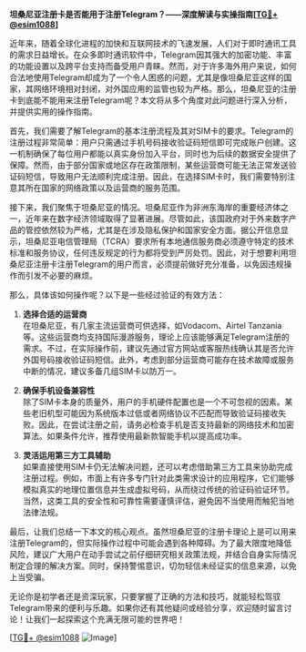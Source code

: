 **坦桑尼亚注册卡是否能用于注册Telegram？——深度解读与实操指南[[TG💪+ @esim1088](https://t.me/s/esim1088)]**

近年来，随着全球化进程的加快和互联网技术的飞速发展，人们对于即时通讯工具的需求日益增长。在众多即时通讯软件中，Telegram因其强大的加密功能、丰富的功能设置以及跨平台支持而备受用户青睐。然而，对于许多海外用户来说，如何合法地使用Telegram却成为了一个令人困惑的问题，尤其是像坦桑尼亚这样的国家，其网络环境相对封闭，对外国应用的监管也较为严格。那么，坦桑尼亚的注册卡到底能不能用来注册Telegram呢？本文将从多个角度对此问题进行深入分析，并提供实用的操作指南。

首先，我们需要了解Telegram的基本注册流程及其对SIM卡的要求。Telegram的注册过程非常简单：用户只需通过手机号码接收验证码短信即可完成账户创建。这一机制确保了每位用户都能以真实身份加入平台，同时也为后续的数据安全提供了保障。然而，由于部分国家或地区存在政策限制，某些运营商可能无法正常发送验证码短信，导致用户无法顺利完成注册。因此，在选择SIM卡时，我们需要特别注意其所在国家的网络政策以及运营商的服务范围。

接下来，我们聚焦于坦桑尼亚的情况。坦桑尼亚作为非洲东海岸的重要经济体之一，近年来在数字经济领域取得了显著进展。尽管如此，该国政府对于外来数字产品的管控依然较为严格，尤其是在涉及隐私保护和国家安全方面。据公开信息显示，坦桑尼亚电信管理局（TCRA）要求所有本地通信服务商必须遵守特定的技术标准和服务协议，任何违反规定的行为都将受到严厉处罚。因此，对于想要利用坦桑尼亚注册卡注册Telegram的用户而言，必须提前做好充分准备，以免因违规操作而引发不必要的麻烦。

那么，具体该如何操作呢？以下是一些经过验证的有效方法：

1. **选择合适的运营商**  
   在坦桑尼亚，有几家主流运营商可供选择，如Vodacom、Airtel Tanzania等。这些运营商均支持国际漫游服务，理论上应该能够满足Telegram注册的需求。不过，在实际操作前，建议先通过官方网站或客服热线确认其是否允许外国号码接收验证码短信。此外，考虑到部分运营商可能存在技术故障或服务中断的情况，建议多备几组SIM卡以防万一。

2. **确保手机设备兼容性**  
   除了SIM卡本身的质量外，用户的手机硬件配置也是一个不可忽视的因素。某些老旧机型可能因为系统版本过低或者网络协议不匹配而导致验证码接收失败。因此，在尝试注册之前，请务必检查手机是否支持最新的网络技术和加密算法。如果条件允许，推荐使用最新款智能手机以提高成功率。

3. **灵活运用第三方工具辅助**  
   如果直接使用SIM卡仍无法解决问题，还可以考虑借助第三方工具来协助完成注册过程。例如，市面上有许多专门针对此类需求设计的应用程序，它们能够模拟真实的地理位置信息并生成虚拟号码，从而绕过传统的验证码验证环节。当然，这类工具的安全性和可靠性需要谨慎评估，避免因不当使用而触犯当地法律法规。

最后，让我们总结一下本文的核心观点。虽然坦桑尼亚的注册卡理论上是可以用来注册Telegram的，但实际操作过程中可能会遇到各种障碍。为了最大限度地降低风险，建议广大用户在动手尝试之前仔细研究相关政策法规，并结合自身实际情况制定合理的解决方案。同时，保持警惕意识，切勿轻信未经证实的信息来源，以免上当受骗。

无论你是初学者还是资深玩家，只要掌握了正确的方法和技巧，就能轻松驾驭Telegram带来的便利与乐趣。如果你还有其他疑问或经验分享，欢迎随时留言讨论！让我们一起探索这个充满无限可能的世界吧！

[[TG💪+ @esim1088](https://t.me/s/esim1088) ![Image](https://i.postimg.cc/4NQfJmqS/Snipaste-2025-05-13-00-14-12.png)]